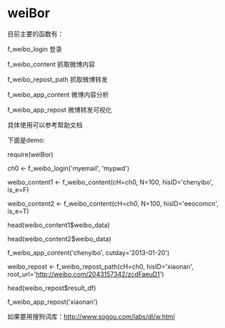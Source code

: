 weiBor
======
目前主要的函数有：

f_weibo_login         登录

f_weibo_content       抓取微博内容

f_weibo_repost_path   抓取微博转发

f_weibo_app_content   微博内容分析

f_weibo_app_repost    微博转发可视化

具体使用可以参考帮助文档

下面是demo:

require(weiBor)

ch0 <- f_weibo_login('myemail', 'mypwd')

weibo_content1 <- f_weibo_content(cH=ch0, N=100, hisID='chenyibo', is_e=F)

weibo_content2 <- f_weibo_content(cH=ch0, N=100, hisID='eeocomcn', is_e=T)

head(weibo_content1$weibo_data)

head(weibo_content2$weibo_data)

f_weibo_app_content('chenyibo', cutday='2013-01-20')

weibo_repost <- f_weibo_repost_path(cH=ch0, hisID='xiaonan', root_url='http://weibo.com/2043157342/zcdFaeuD1')

head(weibo_repost$result_df)

f_weibo_app_repost('xiaonan')


如果要用搜狗词库：http://www.sogou.com/labs/dl/w.html


